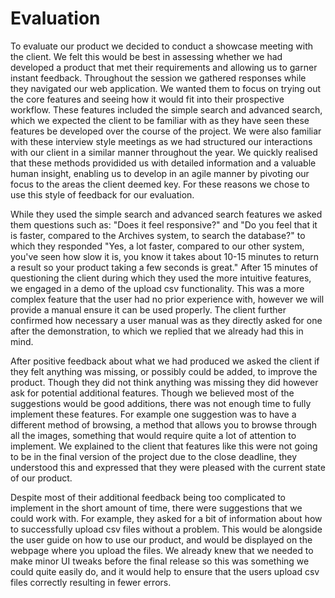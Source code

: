 # Evaluation

To evaluate our product we decided to conduct a showcase meeting with the client. We felt this would be best in assessing whether we had developed a product that met their requirements and allowing us to garner instant feedback. Throughout the session we gathered responses while they navigated our web application. We wanted them to focus on trying out the core features and seeing how it would fit into their prospective workflow. These features included the simple search and advanced search, which we expected the client to be familiar with as they have seen these features be developed over the course of the project. We were also familiar with these interview style meetings as we had structured our interactions with our client in a similar manner throughout the year. We quickly realised that these methods providided us with detailed information and a valuable human insight, enabling us to develop in an agile manner by pivoting our focus to the areas the client deemed key. For these reasons we chose to use this style of feedback for our evaluation.

While they used the simple search and advanced search features we asked them questions such as: "Does it feel responsive?" and "Do you feel that it is faster, compared to the Archives system, to search the database?" to which they responded "Yes, a lot faster, compared to our other system, you've seen how slow it is, you know it takes about 10-15 minutes to return a result so your product taking a few seconds is great." After 15 minutes of questioning the client during which they used the more intuitive features, we engaged in a demo of the upload csv functionality. This was a more complex feature that the user had no prior experience with, however we will provide a manual ensure it can be used properly. The client further confirmed how necessary a user manual was as they directly asked for one after the demonstration, to which we replied that we already had this in mind. 

After positive feedback about what we had produced we asked the client if they felt anything was missing, or possibly could be added, to improve the product. Though they did not think anything was missing they did however ask for potential additional features. Though we believed most of the suggestions would be good additions, there was not enough time to fully implement these features. For example one suggestion was to have a different method of browsing, a method that allows you to browse through all the images, something that would require quite a lot of attention to implement. We explained to the client that features like this were not going to be in the final version of the project due to the close deadline, they understood this and expressed that they were pleased with the current state of our product.

Despite most of their additional feedback being too complicated to implement in the short amount of time, there were suggestions that we could work with. For example, they asked for a bit of information about how to successfully upload csv files without a problem. This would be alongside the user guide on how to use our product, and would be displayed on the webpage where you upload the files. We already knew that we needed to make minor UI tweaks before the final release so this was something we could quite easily do, and it would help to ensure that the users upload csv files correctly resulting in fewer errors.
